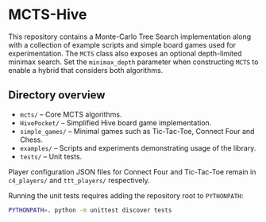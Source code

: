 # MCTS-Hive

This repository contains a Monte-Carlo Tree Search implementation along with a collection of example scripts and simple board games used for experimentation. The `MCTS` class also exposes an optional depth-limited minimax search. Set the `minimax_depth` parameter when constructing `MCTS` to enable a hybrid that considers both algorithms.

## Directory overview

- `mcts/` – Core MCTS algorithms.
- `HivePocket/` – Simplified Hive board game implementation.
- `simple_games/` – Minimal games such as Tic-Tac-Toe, Connect Four and Chess.
- `examples/` – Scripts and experiments demonstrating usage of the library.
- `tests/` – Unit tests.

Player configuration JSON files for Connect Four and Tic-Tac-Toe remain in `c4_players/` and `ttt_players/` respectively.

Running the unit tests requires adding the repository root to `PYTHONPATH`:

```bash
PYTHONPATH=. python -m unittest discover tests
```
